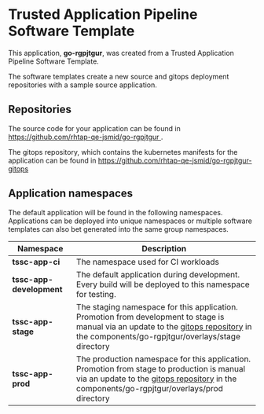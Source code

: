 # Trusted Application Pipeline Software Template

This application, **go-rgpjtgur**, was created from a Trusted Application Pipeline Software Template.

The software templates create a new source and gitops deployment repositories with a sample source application. 

## Repositories

The source code for your application can be found in [https://github.com/rhtap-qe-jsmid/go-rgpjtgur ](https://github.com/rhtap-qe-jsmid/go-rgpjtgur ).
 
The gitops repository, which contains the kubernetes manifests for the application can be found in 
[https://github.com/rhtap-qe-jsmid/go-rgpjtgur-gitops ](https://github.com/rhtap-qe-jsmid/go-rgpjtgur-gitops ) 

## Application namespaces 

The default application will be found in the following namespaces. Applications can be deployed into unique namespaces or multiple software templates can also bet generated into the same group namespaces.  

|  Namespace   |  Description   |  
| -------- | -------- |
| **tssc-app-ci** | The namespace used for CI workloads |
| **tssc-app-development** | The default application during development. Every build will be deployed to this namespace for testing. |
| **tssc-app-stage** | The staging namespace for this application. Promotion from development to stage is manual via an update to the [gitops repository](https://github.com/rhtap-qe-jsmid/go-rgpjtgur-gitops ) in the components/go-rgpjtgur/overlays/stage directory |
| **tssc-app-prod** | The production namespace for this application. Promotion from stage to production is manual via an update to the [gitops repository](https://github.com/rhtap-qe-jsmid/go-rgpjtgur-gitops ) in the components/go-rgpjtgur/overlays/prod directory |